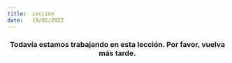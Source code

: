 ```yaml
---
title:  Lección
date:   19/02/2022
---
```


### <center>Todavía estamos trabajando en esta lección. Por favor, vuelva más tarde.</center>